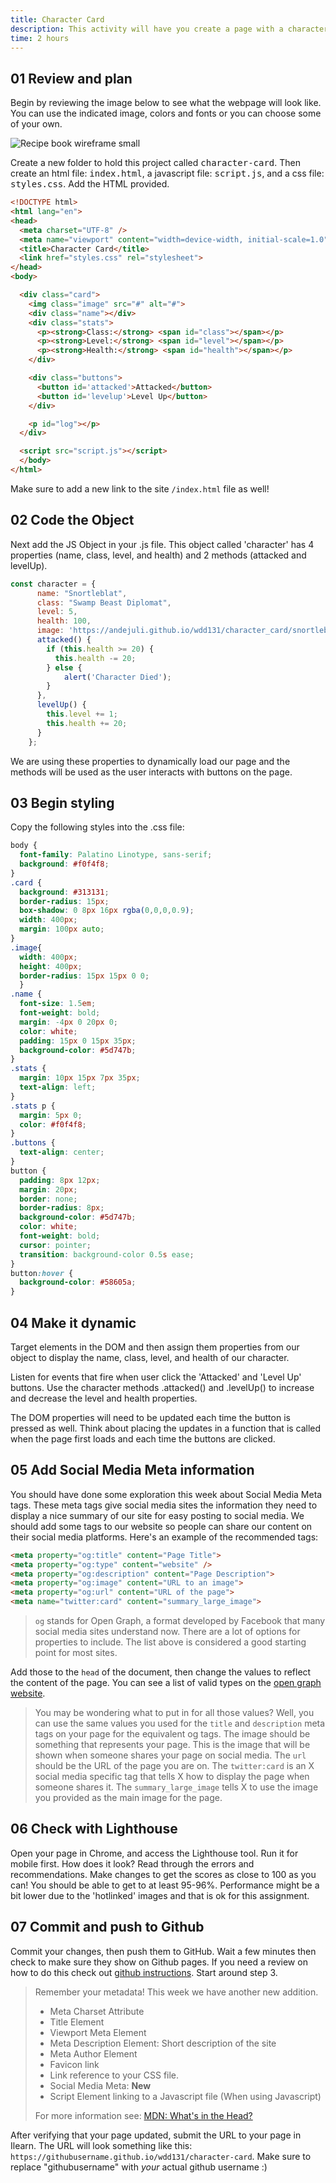 ```yaml
---
title: Character Card
description: This activity will have you create a page with a character card. It should bring in the character image, name, class, level, and health dynamically from an object in JS. The object will also have 2 methods that we will call in code as the user clicks buttons.
time: 2 hours
---
```


## **01** Review and plan

Begin by reviewing the image below to see what the webpage will look like. You can use the indicated image, colors and fonts or you can choose some of your own.

![Recipe book wireframe small](/assets/images/character-card.png)

Create a new folder to hold this project called <kbd>character-card</kbd>. Then create an html file: <kbd>index.html</kbd>, a javascript file: <kbd>script.js</kbd>, and a css file: <kbd>styles.css</kbd>. Add the HTML provided.

```html
<!DOCTYPE html>
<html lang="en">
<head>
  <meta charset="UTF-8" />
  <meta name="viewport" content="width=device-width, initial-scale=1.0"/>
  <title>Character Card</title>
  <link href="styles.css" rel="stylesheet">
</head>
<body>

  <div class="card">
    <img class="image" src="#" alt="#">
    <div class="name"></div>
    <div class="stats">
      <p><strong>Class:</strong> <span id="class"></span></p>
      <p><strong>Level:</strong> <span id="level"></span></p>
      <p><strong>Health:</strong> <span id="health"></span></p>
    </div>

    <div class="buttons">
      <button id='attacked'>Attacked</button>
      <button id='levelup'>Level Up</button>
    </div>

    <p id="log"></p>
  </div>

  <script src="script.js"></script>
  </body>
</html>
```

Make sure to add a new link to the site `/index.html` file as well!

## **02** Code the Object

Next add the JS Object in your .js file. This object called 'character' has 4 properties (name, class, level, and health) and 2 methods (attacked and levelUp).

```javascript
const character = {
      name: "Snortleblat",
      class: "Swamp Beast Diplomat",
      level: 5,
      health: 100,
      image: 'https://andejuli.github.io/wdd131/character_card/snortleblat.webp',
      attacked() {
        if (this.health >= 20) {
          this.health -= 20;
        } else {
            alert('Character Died');
        }
      },
      levelUp() {
        this.level += 1;
        this.health += 20;
      }
    };
```

We are using these properties to dynamically load our page and the methods will be used as the user interacts with buttons on the page.


## **03** Begin styling

Copy the following styles into the .css file:

  ```css
  body {
    font-family: Palatino Linotype, sans-serif;
    background: #f0f4f8;
  }
  .card {
    background: #313131;
    border-radius: 15px;
    box-shadow: 0 8px 16px rgba(0,0,0,0.9);
    width: 400px; 
    margin: 100px auto;
  }
  .image{
    width: 400px;
    height: 400px;
    border-radius: 15px 15px 0 0;
    }
  .name {
    font-size: 1.5em;
    font-weight: bold;
    margin: -4px 0 20px 0;
    color: white;
    padding: 15px 0 15px 35px;
    background-color: #5d747b;
  }
  .stats {
    margin: 10px 15px 7px 35px;
    text-align: left;
  }
  .stats p {
    margin: 5px 0;
    color: #f0f4f8;
  }
  .buttons {
    text-align: center;
  }
  button {
    padding: 8px 12px;
    margin: 20px;
    border: none;
    border-radius: 8px;
    background-color: #5d747b;
    color: white;
    font-weight: bold;
    cursor: pointer;
    transition: background-color 0.5s ease;
  }
  button:hover {
    background-color: #58605a;
  }
  ```


## **04** Make it dynamic

Target elements in the DOM and then assign them properties from our object to display the name, class, level, and health of our character.

Listen for events that fire when user click the 'Attacked' and 'Level Up' buttons. Use the character methods .attacked() and .levelUp() to increase and decrease the level and health properties.

The DOM properties will need to be updated each time the button is pressed as well. Think about placing the updates in a function that is called when the page first loads and each time the buttons are clicked.

## **05** Add Social Media Meta information

You should have done some exploration this week about Social Media Meta tags. These meta tags give social media sites the information they need to display a nice summary of our site for easy posting to social media.  We should add some tags to our website so people can share our content on their social media platforms. Here's an example of the recommended tags:

```html
<meta property="og:title" content="Page Title">
<meta property="og:type" content="website" />
<meta property="og:description" content="Page Description">
<meta property="og:image" content="URL to an image">
<meta property="og:url" content="URL of the page">
<meta name="twitter:card" content="summary_large_image">
```

>`og` stands for Open Graph, a format developed by Facebook that many social media sites understand now. There are a lot of options for properties to include. The list above is considered a good starting point for most sites.

Add those to the `head` of the document, then change the values to reflect the content of the page. You can see a list of valid types on the [open graph website](https://ogp.me/#types).

> You may be wondering what to put in for all those values? Well, you can use the same values you used for the `title` and `description` meta tags on your page for the equivalent og tags. The image should be something that represents your page. This is the image  that will be shown when someone shares your page on social media. The `url`  should be the URL of the page you are on. The `twitter:card` is an X social media specific tag that tells X how to display the page when someone shares it. The `summary_large_image` tells X to use the image you provided as the main image for the page.

## **06** Check with Lighthouse

Open your page in Chrome, and access the Lighthouse tool. Run it for mobile first. How does it look? Read through the errors and recommendations. Make changes to get the scores as close to 100 as you can! You should be able to get to at least 95-96%. Performance might be a bit lower due to the 'hotlinked' images and that is ok for this assignment.

## **07** Commit and push to Github

Commit your changes, then push them to GitHub. Wait a few minutes then check to make sure they show on Github pages. If you need a review on how to do this check out [github instructions](https://byui-cit.github.io/learning-modules/modules/general/hosting-git-gihub/ponder2/). Start around step 3.

> Remember your metadata! This week we have another new addition.
>
> - Meta Charset Attribute
> - Title Element
> - Viewport Meta Element
> - Meta Description Element: Short description of the site
> - Meta Author Element
> - Favicon link
> - Link reference to your CSS file.
> - Social Media Meta: **New**
> - Script Element linking to a Javascript file (When using Javascript)
>
> For more information see: [MDN: What's in the Head?](https://developer.mozilla.org/en-US/docs/Learn/HTML/Introduction_to_HTML/The_head_metadata_in_HTML)

After verifying that your page updated, submit the URL to your page in Ilearn. The URL will look something like this: `https://githubusername.github.io/wdd131/character-card`. Make sure to replace "githubusername" with *your* actual github username :)
